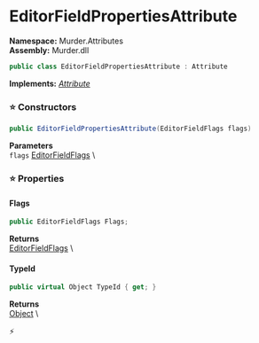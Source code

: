 # EditorFieldPropertiesAttribute

**Namespace:** Murder.Attributes \
**Assembly:** Murder.dll

```csharp
public class EditorFieldPropertiesAttribute : Attribute
```

**Implements:** _[Attribute](https://learn.microsoft.com/en-us/dotnet/api/System.Attribute?view=net-7.0)_

### ⭐ Constructors
```csharp
public EditorFieldPropertiesAttribute(EditorFieldFlags flags)
```

**Parameters** \
`flags` [EditorFieldFlags](../../Murder/Attributes/EditorFieldFlags.html) \

### ⭐ Properties
#### Flags
```csharp
public EditorFieldFlags Flags;
```

**Returns** \
[EditorFieldFlags](../../Murder/Attributes/EditorFieldFlags.html) \
#### TypeId
```csharp
public virtual Object TypeId { get; }
```

**Returns** \
[Object](https://learn.microsoft.com/en-us/dotnet/api/System.Object?view=net-7.0) \


⚡